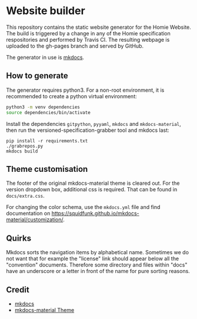 # Website builder

This repository contains the static website generator for the Homie Website.
The build is triggered by a change in any of the Homie specification respositories
and performed by Travis CI. The resulting webpage is uploaded to the gh-pages
branch and served by GitHub.

The generator in use is [mkdocs](https://www.mkdocs.org/).

## How to generate
The generator requires python3. For a non-root environment,
it is recommended to create a python virtual environment:

```sh
python3 -m venv dependencies
source dependencies/bin/activate
```

Install the dependencies `gitpython`, `pyyaml`, `mkdocs` and `mkdocs-material`,
then run the versioned-specification-grabber tool and
mkdocs last:

```
pip install -r requirements.txt
./grabrepos.py
mkdocs build
```

## Theme customisation
The footer of the original mkdocs-material theme is cleared out. For the version
dropdown box, additional css is required. That can be found in `docs/extra.css`.

For changing the color schema, use the `mkdocs.yml` file and find documentation
on https://squidfunk.github.io/mkdocs-material/customization/.

## Quirks

Mkdocs sorts the navigation items by alphabetical name. Sometimes we do not want that
for example the "license" link should appear below all the "convention" documents.
Therefore some directory and files within "docs" have an underscore or a letter in front
of the name for pure sorting reasons.

## Credit
* [mkdocs](https://www.mkdocs.org/)
* [mkdocs-material Theme](https://squidfunk.github.io/mkdocs-material)